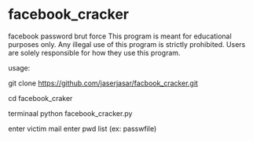 # facebook_cracker
facebook password brut force This program is meant for educational purposes only. Any illegal use of this program is strictly prohibited. Users are solely responsible for how they use this program. 


usage:

git clone https://github.com/jaserjasar/facbook_cracker.git 

cd facebook_craker 

terminaal python facebook_cracker.py

enter victim mail enter pwd list (ex: passwfile)
